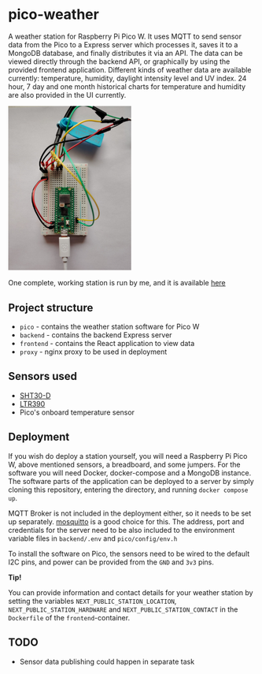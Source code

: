 # pico-weather

A weather station for Raspberry Pi Pico W. It uses MQTT to send sensor data from the Pico to a Express server which processes it, saves it to a MongoDB database, and finally distributes it via an API. The data can be viewed directly through the backend API, or graphically by using the provided frontend application. Different kinds of weather data are available currently: temperature, humidity, daylight intensity level and UV index. 24 hour, 7 day and one month historical charts for temperature and humidity are also provided in the UI currently.

<img src="./img/station.jpg" alt="Weather station setup on breadboard" width="250" height="auto">

One complete, working station is run by me, and it is available [here](https://picoweather.live)

## Project structure

* `pico` - contains the weather station software for Pico W
* `backend` - contains the backend Express server
* `frontend` - contains the React application to view data
* `proxy` - nginx proxy to be used in deployment

## Sensors used

- [SHT30-D](https://www.electrokit.com/en/temperatursensor-sht30-d-med-sladd-1.5m)
- [LTR390](https://learn.adafruit.com/adafruit-ltr390-uv-sensor/overview-2)
- Pico's onboard temperature sensor

## Deployment

If you wish do deploy a station yourself, you will need a Raspberry Pi Pico W, above mentioned sensors, a breadboard, and some jumpers. For the software you will need Docker, docker-compose and a MongoDB instance. The software parts of the application can be deployed to a server by simply cloning this repository, entering the directory, and running `docker compose up`.

MQTT Broker is not included in the deployment either, so it needs to be set up separately. [mosquitto](https://mosquitto.org/) is a good choice for this. The address, port and credentials for the server need to be also included to the environment variable files in `backend/.env` and `pico/config/env.h`

To install the software on Pico, the sensors need to be wired to the default I2C pins, and power can be provided from the `GND` and `3v3` pins.

**Tip!**

You can provide information and contact details for your weather station by setting the variables `NEXT_PUBLIC_STATION_LOCATION`, `NEXT_PUBLIC_STATION_HARDWARE` and `NEXT_PUBLIC_STATION_CONTACT` in the `Dockerfile` of the `frontend`-container.

## TODO

- Sensor data publishing could happen in separate task